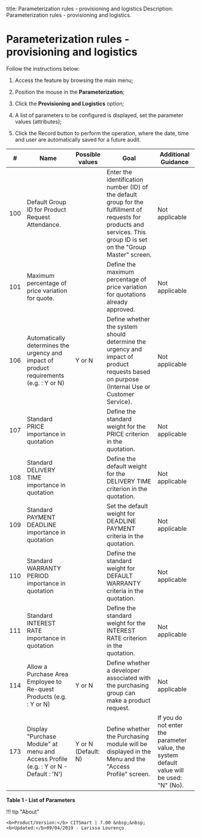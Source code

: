 title:  Parameterization rules - provisioning and logistics
Description: Parameterization rules - provisioning and logistics. 
# Parameterization rules - provisioning and logistics

Follow the instructions below:

1. Access the feature by browsing the main menu;

2. Position the mouse in the **Parameterization**;

3. Click the **Provisioning and Logistics** option;

4. A list of parameters to be configured is displayed, set the parameter values (attributes);

5. Click the Record button to perform the operation, where the date, time and user are automatically saved for a future audit.

| #   | Name                                                                                    | Possible values     | Goal                                                                                                                                                                    | Additional Guidance                                                                       |
|-----|-----------------------------------------------------------------------------------------|---------------------|-------------------------------------------------------------------------------------------------------------------------------------------------------------------------|-------------------------------------------------------------------------------------------|
| 100 | Default Group ID for Product Request Attendance.                                        |                     | Enter the identification number (ID) of the default group for the fulfillment of requests for products and services. This group ID is set on the "Group Master" screen. | Not applicable                                                                            |
| 101 | Maximum percentage of price variation for quote.                                        |                     | Define the maximum percentage of price variation for quotations already approved.                                                                                       | Not applicable                                                                            |
| 106 | Automatically determines the urgency and impact of product requirements (e.g. : Y or N) | Y or N              | Define whether the system should determine the urgency and impact of product requests based on purpose (Internal Use or Customer Service).                              | Not applicable                                                                            |
| 107 | Standard PRICE importance in quotation                                                  |                     | Define the standard weight for the PRICE criterion in the quotation.                                                                                                    | Not applicable                                                                            |
| 108 | Standard DELIVERY TIME importance in quotation                                          |                     | Define the default weight for the DELIVERY TIME criterion in the quotation.                                                                                             | Not applicable                                                                            |
| 109 | Standard PAYMENT DEADLINE importance in quotation                                       |                     | Set the default weight for DEADLINE PAYMENT criteria in the quotation.                                                                                                  | Not applicable                                                                            |
| 110 | Standard WARRANTY PERIOD importance in quotation                                        |                     | Define the standard weight for DEFAULT WARRANTY criteria in the quotation.                                                                                              | Not applicable                                                                            |
| 111 | Standard INTEREST RATE importance in quotation                                          |                     | Define the standard weight for the INTEREST RATE criterion in the quotation.                                                                                            | Not applicable                                                                            |
| 114 | Allow a Purchase Area Employee to Re-quest Products (e.g. : Y or N)                     | Y or N              | Define whether a developer associated with the purchasing group can make a product request.                                                                             | Not applicable                                                                            |
| 173 | Display "Purchase Module" at menu and Access Profile (e.g. : Y or N - Default : 'N')    | Y or N (Default: N) | Define whether the Purchasing module will be displayed in the Menu and the "Access Profile" screen.                                                                     | If you do not enter the parameter value, the system default value will be used: "N" (No). |

**Table 1 - List of Parameters**

!!! tip "About"

    <b>Product/Version:</b> CITSmart | 7.00 &nbsp;&nbsp;
    <b>Updated:</b>09/04/2019 - Larissa Lourenço
        
